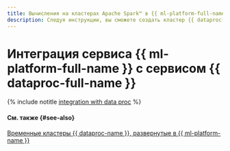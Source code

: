 ```yaml
---
title: Вычисления на кластерах Apache Spark™ в {{ ml-platform-full-name }}
description: Следуя инструкции, вы сможете создать кластер {{ dataproc-full-name }}, чтобы использовать его для вычислений в {{ ml-platform-full-name }}.
---
```


# Интеграция сервиса {{ ml-platform-full-name }} с сервисом {{ dataproc-full-name }}

{% include notitle [integration with data proc](../../_tutorials/ml-ai/data-processing-integration.md) %}

#### См. также {#see-also}

[Временные кластеры {{ dataproc-name }}, развернутые в {{ ml-platform-name }}](../../datasphere/concepts/data-processing-template.md)